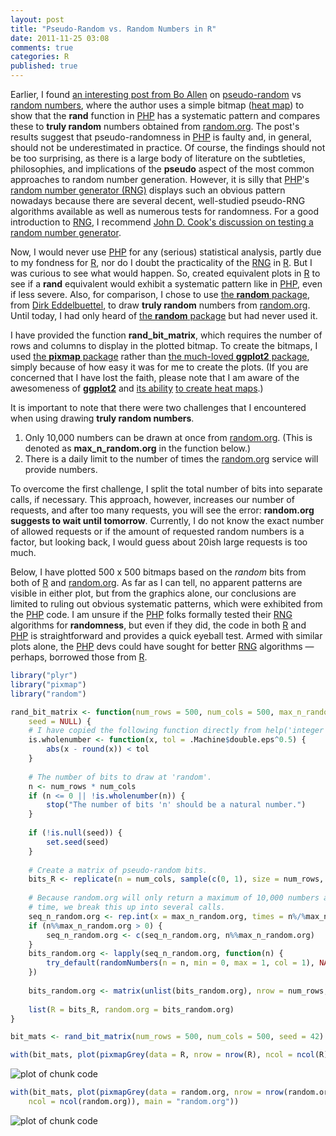 ```yaml
---
layout: post
title: "Pseudo-Random vs. Random Numbers in R"
date: 2011-11-25 03:08
comments: true
categories: R
published: true
---
```


Earlier, I found [an interesting post from Bo Allen](http://www.boallen.com/random-numbers.html) on [pseudo-random](http://en.wikipedia.org/wiki/Pseudorandom_number_generator) vs [random numbers](http://en.wikipedia.org/wiki/Random_number), where the author uses a simple bitmap ([heat map](http://en.wikipedia.org/wiki/Heat_map)) to show that the __rand__ function in [PHP](http://www.php.net/) has a systematic pattern and compares these to __truly random__ numbers obtained from [random.org](http://www.random.org/). The post's results suggest that pseudo-randomness in [PHP](http://www.php.net/) is faulty and, in general, should not be underestimated in practice. Of course, the findings should not be too surprising, as there is a large body of literature on the subtleties, philosophies, and implications of the __pseudo__ aspect of the most common approaches to random number generation. However, it is silly that [PHP](http://www.php.net/)'s [random number generator (RNG)](http://en.wikipedia.org/wiki/Random_number_generation) displays such an obvious pattern nowadays because there are several decent, well-studied pseudo-RNG algorithms available as well as numerous tests for randomness.  For a good introduction to [RNG](http://en.wikipedia.org/wiki/Random_number_generation), I recommend [John D. Cook's discussion on testing a random number generator](http://www.johndcook.com/blog/2010/12/06/how-to-test-a-random-number-generator-2/).

Now, I would never use [PHP](http://www.php.net/) for any (serious) statistical analysis, partly due to my fondness for [R](http://www.r-project.org/), nor do I doubt the practicality of the [RNG](http://en.wikipedia.org/wiki/Random_number_generation) in [R](http://www.r-project.org/). But I was curious to see what would happen. So, created equivalent plots in [R](http://www.r-project.org/) to see if a __rand__ equivalent would exhibit a systematic pattern like in [PHP](http://www.php.net/), even if less severe. Also, for comparison, I chose to use [the __random__ package](http://cran.r-project.org/web/packages/random/index.html), from [Dirk Eddelbuettel](http://dirk.eddelbuettel.com/), to draw __truly random__ numbers from [random.org](http://www.random.org/). Until today, I had only heard of [the __random__ package](http://cran.r-project.org/web/packages/random/index.html) but had never used it.

I have provided the function __rand_bit_matrix__, which requires the number of rows and columns to display in the plotted bitmap. To create the bitmaps, I used [the __pixmap__ package](http://cran.r-project.org/web/packages/pixmap/index.html) rather than [the much-loved __ggplot2__ package](http://had.co.nz/ggplot2/), simply because of how easy it was for me to create the plots. (If you are concerned that I have lost the faith, please note that I am aware of the awesomeness of [__ggplot2__](http://had.co.nz/ggplot2/) and [its ability](http://ramhiser.com/blog/2011/06/05/conways-game-of-life-in-r-with-ggplot2-and-animation/) [to create heat maps](http://learnr.wordpress.com/2010/01/26/ggplot2-quick-heatmap-plotting/).)

It is important to note that there were two challenges that I encountered when using drawing __truly random numbers__.

1. Only 10,000 numbers can be drawn at once from [random.org](http://www.random.org/). (This is denoted as __max_n_random.org__ in the function below.)
2. There is a daily limit to the number of times the [random.org](http://www.random.org/) service will provide numbers.

To overcome the first challenge, I split the total number of bits into separate calls, if necessary. This approach, however, increases our number of requests, and after too many requests, you will see the error: __random.org suggests to wait until tomorrow__. Currently, I do not know the exact number of allowed requests or if the amount of requested random numbers is a factor, but looking back, I would guess about 20ish large requests is too much.

Below, I have plotted 500 x 500 bitmaps based on the _random_ bits from both of [R](http://www.r-project.org/) and [random.org](http://www.random.org/). As far as I can tell, no apparent patterns are visible in either plot, but from the graphics alone, our conclusions are limited to ruling out obvious systematic patterns, which were exhibited from the [PHP](http://www.php.net/) code. I am unsure if the [PHP](http://www.php.net/) folks formally tested their [RNG](http://en.wikipedia.org/wiki/Random_number_generation) algorithms for __randomness__, but even if they did, the code in both [R](http://www.r-project.org/) and [PHP](http://www.php.net/) is straightforward and provides a quick eyeball test. Armed with similar plots alone, the [PHP](http://www.php.net/) devs could have sought for better [RNG](http://en.wikipedia.org/wiki/Random_number_generation) algorithms — perhaps, borrowed those from [R](http://www.r-project.org/).


``` r
library("plyr")
library("pixmap")
library("random")

rand_bit_matrix <- function(num_rows = 500, num_cols = 500, max_n_random.org = 10000, 
    seed = NULL) {
    # I have copied the following function directly from help('integer').
    is.wholenumber <- function(x, tol = .Machine$double.eps^0.5) {
        abs(x - round(x)) < tol
    }
    
    # The number of bits to draw at 'random'.
    n <- num_rows * num_cols
    if (n <= 0 || !is.wholenumber(n)) {
        stop("The number of bits 'n' should be a natural number.")
    }
    
    if (!is.null(seed)) {
        set.seed(seed)
    }
    
    # Create a matrix of pseudo-random bits.
    bits_R <- replicate(n = num_cols, sample(c(0, 1), size = num_rows, replace = TRUE))
    
    # Because random.org will only return a maximum of 10,000 numbers at a
    # time, we break this up into several calls.
    seq_n_random.org <- rep.int(x = max_n_random.org, times = n%/%max_n_random.org)
    if (n%%max_n_random.org > 0) {
        seq_n_random.org <- c(seq_n_random.org, n%%max_n_random.org)
    }
    bits_random.org <- lapply(seq_n_random.org, function(n) {
        try_default(randomNumbers(n = n, min = 0, max = 1, col = 1), NA)
    })
    
    bits_random.org <- matrix(unlist(bits_random.org), nrow = num_rows, ncol = num_cols)
    
    list(R = bits_R, random.org = bits_random.org)
}

bit_mats <- rand_bit_matrix(num_rows = 500, num_cols = 500, seed = 42)

with(bit_mats, plot(pixmapGrey(data = R, nrow = nrow(R), ncol = ncol(R)), main = "R"))
```

![plot of chunk code](http://i.imgur.com/hZd2N.png) 

``` r
with(bit_mats, plot(pixmapGrey(data = random.org, nrow = nrow(random.org), 
    ncol = ncol(random.org)), main = "random.org"))
```

![plot of chunk code](http://i.imgur.com/E59lB.png) 

